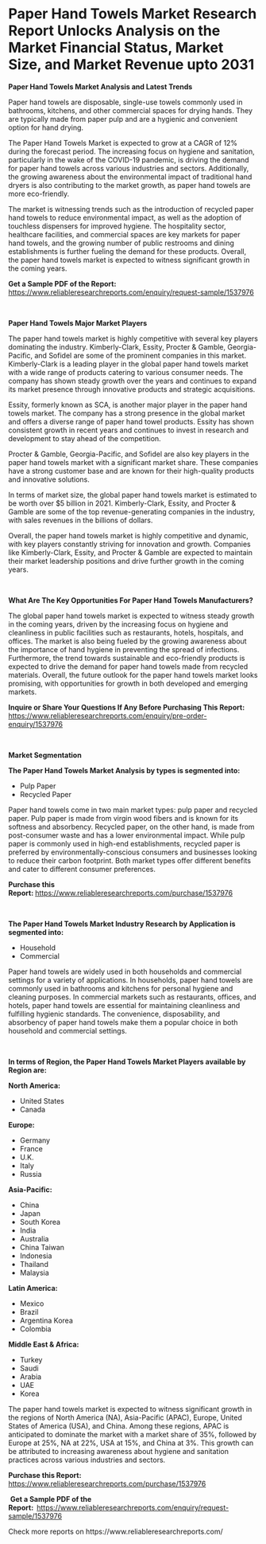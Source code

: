 <p><h1>Paper Hand Towels Market Research Report Unlocks Analysis on the Market Financial Status, Market Size, and Market Revenue upto 2031</h1></p><p><strong>Paper Hand Towels Market Analysis and Latest Trends</strong></p>
<p><p>Paper hand towels are disposable, single-use towels commonly used in bathrooms, kitchens, and other commercial spaces for drying hands. They are typically made from paper pulp and are a hygienic and convenient option for hand drying.</p><p>The Paper Hand Towels Market is expected to grow at a CAGR of 12% during the forecast period. The increasing focus on hygiene and sanitation, particularly in the wake of the COVID-19 pandemic, is driving the demand for paper hand towels across various industries and sectors. Additionally, the growing awareness about the environmental impact of traditional hand dryers is also contributing to the market growth, as paper hand towels are more eco-friendly.</p><p>The market is witnessing trends such as the introduction of recycled paper hand towels to reduce environmental impact, as well as the adoption of touchless dispensers for improved hygiene. The hospitality sector, healthcare facilities, and commercial spaces are key markets for paper hand towels, and the growing number of public restrooms and dining establishments is further fueling the demand for these products. Overall, the paper hand towels market is expected to witness significant growth in the coming years.</p></p>
<p><strong>Get a Sample PDF of the Report:&nbsp;</strong> <a href="https://www.reliableresearchreports.com/enquiry/request-sample/1537976">https://www.reliableresearchreports.com/enquiry/request-sample/1537976</a></p>
<p>&nbsp;</p>
<p><strong>Paper Hand Towels Major Market Players</strong></p>
<p><p>The paper hand towels market is highly competitive with several key players dominating the industry. Kimberly-Clark, Essity, Procter & Gamble, Georgia-Pacific, and Sofidel are some of the prominent companies in this market. Kimberly-Clark is a leading player in the global paper hand towels market with a wide range of products catering to various consumer needs. The company has shown steady growth over the years and continues to expand its market presence through innovative products and strategic acquisitions.</p><p>Essity, formerly known as SCA, is another major player in the paper hand towels market. The company has a strong presence in the global market and offers a diverse range of paper hand towel products. Essity has shown consistent growth in recent years and continues to invest in research and development to stay ahead of the competition.</p><p>Procter & Gamble, Georgia-Pacific, and Sofidel are also key players in the paper hand towels market with a significant market share. These companies have a strong customer base and are known for their high-quality products and innovative solutions.</p><p>In terms of market size, the global paper hand towels market is estimated to be worth over $5 billion in 2021. Kimberly-Clark, Essity, and Procter & Gamble are some of the top revenue-generating companies in the industry, with sales revenues in the billions of dollars.</p><p>Overall, the paper hand towels market is highly competitive and dynamic, with key players constantly striving for innovation and growth. Companies like Kimberly-Clark, Essity, and Procter & Gamble are expected to maintain their market leadership positions and drive further growth in the coming years.</p></p>
<p>&nbsp;</p>
<p><strong>What Are The Key Opportunities For Paper Hand Towels Manufacturers?</strong></p>
<p><p>The global paper hand towels market is expected to witness steady growth in the coming years, driven by the increasing focus on hygiene and cleanliness in public facilities such as restaurants, hotels, hospitals, and offices. The market is also being fueled by the growing awareness about the importance of hand hygiene in preventing the spread of infections. Furthermore, the trend towards sustainable and eco-friendly products is expected to drive the demand for paper hand towels made from recycled materials. Overall, the future outlook for the paper hand towels market looks promising, with opportunities for growth in both developed and emerging markets.</p></p>
<p><strong>Inquire or Share Your Questions If Any Before Purchasing This Report:</strong> <a href="https://www.reliableresearchreports.com/enquiry/pre-order-enquiry/1537976">https://www.reliableresearchreports.com/enquiry/pre-order-enquiry/1537976</a></p>
<p>&nbsp;</p>
<p><strong>Market Segmentation</strong></p>
<p><strong>The Paper Hand Towels Market Analysis by types is segmented into:</strong></p>
<p><ul><li>Pulp Paper</li><li>Recycled Paper</li></ul></p>
<p><p>Paper hand towels come in two main market types: pulp paper and recycled paper. Pulp paper is made from virgin wood fibers and is known for its softness and absorbency. Recycled paper, on the other hand, is made from post-consumer waste and has a lower environmental impact. While pulp paper is commonly used in high-end establishments, recycled paper is preferred by environmentally-conscious consumers and businesses looking to reduce their carbon footprint. Both market types offer different benefits and cater to different consumer preferences.</p></p>
<p><strong>Purchase this Report:&nbsp;</strong><a href="https://www.reliableresearchreports.com/purchase/1537976">https://www.reliableresearchreports.com/purchase/1537976</a></p>
<p>&nbsp;</p>
<p><strong>The Paper Hand Towels Market Industry Research by Application is segmented into:</strong></p>
<p><ul><li>Household</li><li>Commercial</li></ul></p>
<p><p>Paper hand towels are widely used in both households and commercial settings for a variety of applications. In households, paper hand towels are commonly used in bathrooms and kitchens for personal hygiene and cleaning purposes. In commercial markets such as restaurants, offices, and hotels, paper hand towels are essential for maintaining cleanliness and fulfilling hygienic standards. The convenience, disposability, and absorbency of paper hand towels make them a popular choice in both household and commercial settings.</p></p>
<p>&nbsp;</p>
<p><strong>In terms of Region, the Paper Hand Towels Market Players available by Region are:</strong></p>
<p>
    <p> <strong> North America: </strong>
        <ul>
            <li>United States</li>
            <li>Canada</li>
        </ul>
        </p> 
    <p> <strong> Europe: </strong>
        <ul>
            <li>Germany</li>
            <li>France</li>
            <li>U.K.</li>
            <li>Italy</li>
            <li>Russia</li>
        </ul>
        </p> 
    <p> <strong> Asia-Pacific: </strong>
        <ul>
            <li>China</li>
            <li>Japan</li>
            <li>South Korea</li>
            <li>India</li>
            <li>Australia</li>
            <li>China Taiwan</li>
            <li>Indonesia</li>
            <li>Thailand</li>
            <li>Malaysia</li>
        </ul>
        </p> 
    <p> <strong> Latin America: </strong>
        <ul>
            <li>Mexico</li>
            <li>Brazil</li>
            <li>Argentina Korea</li>
            <li>Colombia</li>
        </ul>
        </p> 
    <p> <strong> Middle East & Africa: </strong>
        <ul>
            <li>Turkey</li>
            <li>Saudi</li>
            <li>Arabia</li>
            <li>UAE</li>
            <li>Korea</li>
        </ul>
    </p>
    </p>
<p><p>The paper hand towels market is expected to witness significant growth in the regions of North America (NA), Asia-Pacific (APAC), Europe, United States of America (USA), and China. Among these regions, APAC is anticipated to dominate the market with a market share of 35%, followed by Europe at 25%, NA at 22%, USA at 15%, and China at 3%. This growth can be attributed to increasing awareness about hygiene and sanitation practices across various industries and sectors.</p></p>
<p><strong>Purchase this Report: </strong><a href="https://www.reliableresearchreports.com/purchase/1537976">https://www.reliableresearchreports.com/purchase/1537976</a></p>
<p>&nbsp;<strong>Get a Sample PDF of the Report:&nbsp;&nbsp;</strong><a href="https://www.reliableresearchreports.com/enquiry/request-sample/1537976">https://www.reliableresearchreports.com/enquiry/request-sample/1537976</a></p>
<p><strong></strong></p>
<p>Check more reports on https://www.reliableresearchreports.com/</p>